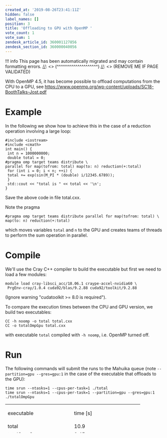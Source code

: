 ```yaml
---
created_at: '2019-08-26T23:41:11Z'
hidden: false
label_names: []
position: 3
title: 'Offloading to GPU with OpenMP '
vote_count: 1
vote_sum: 1
zendesk_article_id: 360001127856
zendesk_section_id: 360000040056
---
```



[//]: <> (REMOVE ME IF PAGE VALIDATED)
[//]: <> (vvvvvvvvvvvvvvvvvvvv)
!!! info
    This page has been automatically migrated and may contain formatting errors.
[//]: <> (^^^^^^^^^^^^^^^^^^^^)
[//]: <> (REMOVE ME IF PAGE VALIDATED)
<p>With OpenMP 4.5, it has become possible to offload computations from the CPU to a GPU, see <a href="https://www.openmp.org/wp-content/uploads/SC18-BoothTalks-Jost.pdf" target="_self">https://www.openmp.org/wp-content/uploads/SC18-BoothTalks-Jost.pdf</a></p>
<h1>Example</h1>
<p>In the following we show how to achieve this in the case of a reduction operation involving a large loop:</p>
<pre><code>#include &lt;iostream&gt;<br>#include &lt;cmath&gt;<br>int main() {<br> int n = 1000000000;<br> double total = 0;<br>#pragma omp target teams distribute \<br>parallel for map(tofrom: total) map(to: n) reduction(+:total)<br> for (int i = 0; i &lt; n; ++i) {<br> total += exp(sin(M_PI * (double) i/12345.6789));<br> }<br> std::cout &lt;&lt; "total is " &lt;&lt; total &lt;&lt; '\n';<br>}</code></pre>
<p>Save the above code in file total.cxx.</p>
<p>Note the pragma</p>
<pre><code>#pragma omp target teams distribute parallel for map(tofrom: total) \<br>map(to: n) reduction(+:total)</code></pre>
<p>which moves variables <code>total</code> and <code>n</code> to the GPU and creates teams of threads to perform the sum operation in parallel. </p>
<h1>Compile</h1>
<p>We'll use the Cray C++ compiler to build the executable but first we need to load a few modules:</p>
<pre><code>module load cray-libsci_acc/18.06.1 craype-accel-nvidia60 \<br> PrgEnv-cray/1.0.4 cuda92/blas/9.2.88 cuda92/toolkit/9.2.88</code></pre>
<p>(Ignore warning "<span class="s1">cudatoolkit &gt;= 8.0 is required").</span></p>
<p>To compare the execution times between the CPU and GPU version, we build two executables:</p>
<pre><code>CC -h noomp -o total total.cxx<br>CC -o totalOmpGpu total.cxx</code></pre>
<p>with executable <code>total</code> compiled with <code>-h noomp</code>, i.e. OpenMP turned off.</p>
<h1>Run</h1>
<p>The following commands will submit the runs to the Mahuika queue (note <code>--partition=gpu --gres=gpu:1</code> in the case of the executable that offloads to the GPU):</p>
<pre><code>time srun --ntasks=1 --cpus-per-task=1 ./total
time srun --ntasks=1 --cpus-per-task=1 --partition=gpu --gres=gpu:1 ./totalOmpGpu</code></pre>
<table style="height: 92px;" width="408">
<tbody>
<tr>
<td style="width: 197px;">
<p>executable</p>
</td>
<td style="width: 204px;">time [s]</td>
</tr>
<tr>
<td style="width: 197px;">total</td>
<td style="width: 204px;">10.9</td>
</tr>
<tr>
<td style="width: 197px;">totalOmpGpu</td>
<td style="width: 204px;">0.45</td>
</tr>
</tbody>
</table>